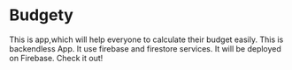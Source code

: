 # Budgety

This is app,which will help everyone to calculate their budget easily.
This is backendless App. It use firebase and firestore services. It will be deployed on Firebase.
Check it out!
